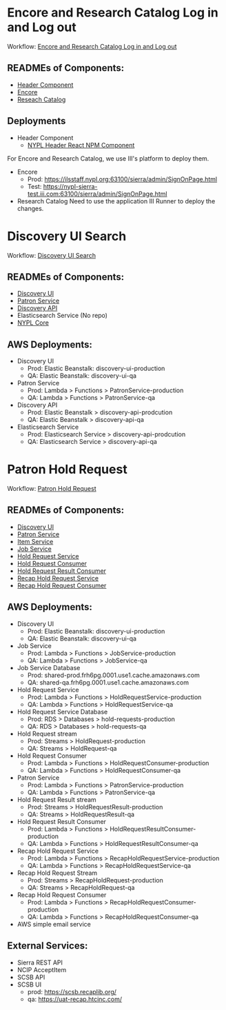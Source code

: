 # Encore and Research Catalog Log in and Log out

Workflow: [Encore and Research Catalog Log in and Log out](workflows/encore_and_research_catalog_log_in_and_log_out.md)

## READMEs of Components:

* [Header Component](https://github.com/NYPL/dgx-header-component)
* [Encore](https://bitbucket.org/NYPL/dgx-encore-custom-styling/src)
* [Reseach Catalog](https://bitbucket.org/NYPL/dgx-webpac-styling/src/master/)

## Deployments

* Header Component
  * [NYPL Header React NPM Component](https://www.npmjs.com/package/@nypl/dgx-header-component)

For Encore and Research Catalog, we use III's platform to deploy them.

* Encore
  * Prod: https://ilsstaff.nypl.org:63100/sierra/admin/SignOnPage.html
  * Test: https://nypl-sierra-test.iii.com:63100/sierra/admin/SignOnPage.html
* Research Catalog
Need to use the application III Runner to deploy the changes.

# Discovery UI Search

Workflow: [Discovery UI Search](workflows/discovery_ui_search.md)

## READMEs of Components:

* [Discovery UI](https://github.com/NYPL-discovery/discovery-front-end)
* [Patron Service](https://github.com/NYPL-discovery/patron-service)
* [Discovery API](https://github.com/NYPL-discovery/discovery-api)
* Elasticsearch Service (No repo)
* [NYPL Core](https://github.com/NYPL/nypl-core)

## AWS Deployments:

* Discovery UI
  * Prod: Elastic Beanstalk: discovery-ui-production
  * QA: Elastic Beanstalk: discovery-ui-qa
* Patron Service
  * Prod: Lambda > Functions > PatronService-production
  * QA: Lambda > Functions > PatronService-qa
* Discovery API
  * Prod: Elastic Beanstalk > discovery-api-prodcution
  * QA: Elastic Beanstalk > discovery-api-qa
* Elasticsearch Service
  * Prod: Elasticsearch Service > discovery-api-prodcution
  * QA: Elasticsearch Service > discovery-api-qa

# Patron Hold Request

Workflow: [Patron Hold Request](workflows/patron_hold_request.md)

## READMEs of Components:

* [Discovery UI](https://github.com/NYPL-discovery/discovery-front-end)
* [Patron Service](https://github.com/NYPL-discovery/patron-service)
* [Item Service](https://github.com/NYPL-discovery/itemservice)
* [Job Service](https://github.com/NYPL/job-service)
* [Hold Request Service](https://github.com/NYPL/hold-request-service)
* [Hold Request Consumer](https://github.com/NYPL/nypl-hold-request-consumer)
* [Hold Request Result Consumer](https://github.com/NYPL/hold-request-result-consumer)
* [Recap Hold Request Service](https://github.com/NYPL/recap-hold-request-service)
* [Recap Hold Request Consumer](https://github.com/NYPL/recap-hold-request-consumer)

## AWS Deployments:

* Discovery UI
  * Prod: Elastic Beanstalk: discovery-ui-production
  * QA: Elastic Beanstalk: discovery-ui-qa
* Job Service
  * Prod: Lambda > Functions > JobService-production
  * QA: Lambda > Functions > JobService-qa
* Job Service Database
  * Prod: shared-prod.frh6pg.0001.use1.cache.amazonaws.com
  * QA: shared-qa.frh6pg.0001.use1.cache.amazonaws.com
* Hold Request Service
  * Prod: Lambda > Functions > HoldRequestService-production
  * QA: Lambda > Functions > HoldRequestService-qa
* Hold Request Service Database
  * Prod: RDS > Databases > hold-requests-production
  * QA: RDS > Databases > hold-requests-qa
* Hold Request stream
  * Prod: Streams > HoldRequest-production
  * QA: Streams > HoldRequest-qa
* Hold Request Consumer
  * Prod: Lambda > Functions > HoldRequestConsumer-production
  * QA: Lambda > Functions > HoldRequestConsumer-qa
* Patron Service
  * Prod: Lambda > Functions > PatronService-production
  * QA: Lambda > Functions > PatronService-qa
* Hold Request Result stream
  * Prod: Streams > HoldRequestResult-production
  * QA: Streams > HoldRequestResult-qa
* Hold Request Result Consumer
  * Prod: Lambda > Functions > HoldRequestResultConsumer-production
  * QA: Lambda > Functions > HoldRequestResultConsumer-qa
* Recap Hold Request Service
  * Prod: Lambda > Functions > RecapHoldRequestService-production
  * QA: Lambda > Functions > RecapHoldRequestService-qa
* Recap Hold Request Stream
  * Prod: Streams > RecapHoldRequest-production
  * QA: Streams > RecapHoldRequest-qa
* Recap Hold Request Consumer
  * Prod: Lambda > Functions > RecapHoldRequestConsumer-production
  * QA: Lambda > Functions > RecapHoldRequestConsumer-qa
* AWS simple email service

## External Services:

* Sierra REST API
* NCIP AcceptItem
* SCSB API
* SCSB UI
  * prod: https://scsb.recaplib.org/
  * qa: https://uat-recap.htcinc.com/
